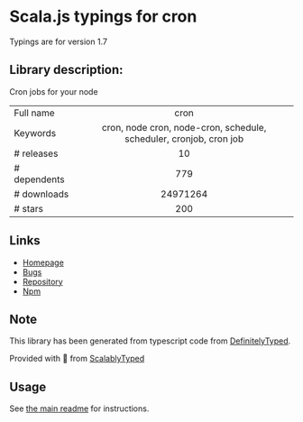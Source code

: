 
# Scala.js typings for cron

Typings are for version 1.7

## Library description:
Cron jobs for your node

|                    |                 |
| ------------------ | :-------------: |
| Full name          | cron |
| Keywords           | cron, node cron, node-cron, schedule, scheduler, cronjob, cron job |
| # releases         | 10 |
| # dependents       | 779 |
| # downloads        | 24971264 |
| # stars            | 200 |

## Links
- [Homepage](https://github.com/kelektiv/node-cron#readme)
- [Bugs](http://github.com/kelektiv/node-cron/issues)
- [Repository](https://github.com/kelektiv/node-cron)
- [Npm](https://www.npmjs.com/package/cron)
    


## Note
This library has been generated from typescript code from [DefinitelyTyped](https://definitelytyped.org).

Provided with :purple_heart: from [ScalablyTyped](https://github.com/oyvindberg/ScalablyTyped)

## Usage
See [the main readme](../../readme.md) for instructions.


